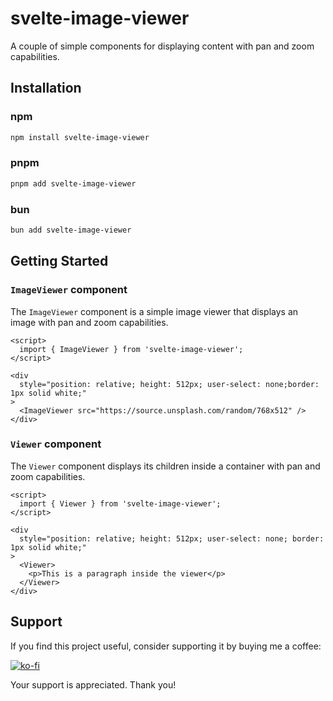 # svelte-image-viewer

A couple of simple components for displaying content with pan and zoom capabilities.

## Installation

### npm

```bash
npm install svelte-image-viewer
```

### pnpm

```bash
pnpm add svelte-image-viewer
```

### bun

```bash
bun add svelte-image-viewer
```

## Getting Started

### `ImageViewer` component

The `ImageViewer` component is a simple image viewer that displays an image with pan and zoom capabilities.

```svelte
<script>
  import { ImageViewer } from 'svelte-image-viewer';
</script>

<div
  style="position: relative; height: 512px; user-select: none;border: 1px solid white;"
>
  <ImageViewer src="https://source.unsplash.com/random/768x512" />
</div>
```

### `Viewer` component

The `Viewer` component displays its children inside a container with pan and zoom capabilities.

```svelte
<script>
  import { Viewer } from 'svelte-image-viewer';
</script>

<div
  style="position: relative; height: 512px; user-select: none; border: 1px solid white;"
>
  <Viewer>
    <p>This is a paragraph inside the viewer</p>
  </Viewer>
</div>
```

## Support

If you find this project useful, consider supporting it by buying me a coffee:

[![ko-fi](https://ko-fi.com/img/githubbutton_sm.svg)](https://ko-fi.com/Q5Q361YW5)

Your support is appreciated. Thank you!
